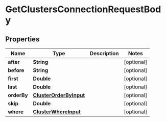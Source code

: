 

# GetClustersConnectionRequestBody


## Properties

Name | Type | Description | Notes
------------ | ------------- | ------------- | -------------
**after** | **String** |  |  [optional]
**before** | **String** |  |  [optional]
**first** | **Double** |  |  [optional]
**last** | **Double** |  |  [optional]
**orderBy** | [**ClusterOrderByInput**](ClusterOrderByInput.md) |  |  [optional]
**skip** | **Double** |  |  [optional]
**where** | [**ClusterWhereInput**](ClusterWhereInput.md) |  |  [optional]



